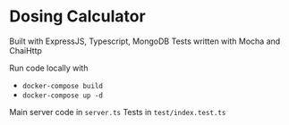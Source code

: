 # Dosing Calculator

Built with ExpressJS, Typescript, MongoDB
Tests written with Mocha and ChaiHttp

Run code locally with
* `docker-compose build` 
* `docker-compose up -d`

Main server code in `server.ts`
Tests in `test/index.test.ts`
